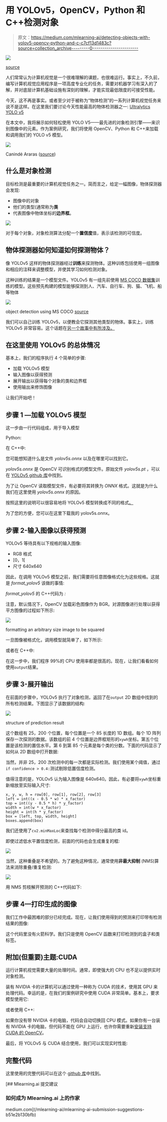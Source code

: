 # 用 YOLOv5，OpenCV，Python 和 C++检测对象

> 原文：<https://medium.com/mlearning-ai/detecting-objects-with-yolov5-opencv-python-and-c-c7cf13d1483c?source=collection_archive---------0----------------------->

![](img/0490c1d524782fda601d8c564ab65ea4.png)

[source](https://www.malinhapronta.com.br/2016/03/29/que-tal-levar-as-criancas-para-participar-de-uma-corrida-de-rua/)

人们常常认为计算机视觉是一个很难理解的课题，也很难运行。事实上，不久前，编写计算机视觉应用程序是一项高度专业化的任务，需要对机器学习有深入的了解，并对底层计算机基础设施有深刻的理解，才能实现最低限度的可接受性能。

今天，这不再是事实。或者至少对于被称为“物体检测”的一系列计算机视觉任务来说不是这样。在这里我们要讨论今天性能最高的物体检测器之一: [Ultralytics YOLO v5](https://ultralytics.com/yolov5)

在本文中，我将展示如何轻松使用 YOLO V5——最先进的对象检测引擎——来识别图像中的元素。作为案例研究，我们将使用 OpenCV、Python 和 C++来加载和调用我们的 YOLO v5 模型。

![](img/71f845159a413509e1aa31afaae50692.png)

Canindé Araras ([source](https://www.passaro.org/arara-do-caninde/))

## 什么是对象检测

目标检测是最重要的计算机视觉任务之一。简而言之，给定一幅图像，物体探测器会发现:

*   图像中的对象
*   他们的类型(通常称为**类**
*   代表图像中物体坐标的**边界框**。

![](img/19d56c1f381a891beeae15c5ca4675c3.png)

对于每个对象，对象检测算法分配一个**置信度**值，表示该检测的可信度。

## 物体探测器如何知道如何探测物体？

像 YOLOv5 这样的物体探测器经过**训练**来探测物体。这种训练包括使用一组图像和相应的注释来调整模型，并使其学习如何检测对象。

这种训练的结果是一个模型文件。YOLOv5 有一组先前使用 [MS COCO 数据集](https://cocodataset.org/#home)训练的模型。这些预先构建的模型能够探测到人、汽车、自行车、狗、猫、飞机、船等物体

![](img/ef92815dab280cc7fd87b758a3371ca7.png)

object detection using MS COCO [source](https://www.researchgate.net/publication/335865923_Mini-YOLOv3_Real-Time_Object_Detector_for_Embedded_Applications)

我们可以自己训练 YOLOv5，以便教会它探测其他类型的物体。事实上，训练 YOLOv5 非常容易。这个话题在[另一个故事中有所涉及。](/mlearning-ai/training-yolov5-custom-dataset-with-ease-e4f6272148ad)

## 在这里使用 YOLOv5 的总体情况

基本上，我们的程序执行 4 个简单的步骤:

*   加载 YOLOv5 模型
*   输入图像以获得预测
*   展开输出以获得每个对象的类和边界框
*   使用输出来修饰图像

让我们开始吧！

## 步骤 1 —加载 YOLOv5 模型

这一步由一行代码组成，用于导入模型

Python:

在 C++中:

您可能想知道什么是文件 *yolov5s.onnx* 以及在哪里可以找到它。

*yolov5s.onnx* 是 OpenCV 可识别格式的模型文件。原始文件 *yolov5s.pt* ，可以在 [YOLOv5 github 库](https://github.com/ultralytics/yolov5/releases)中找到。

为了让 OpenCV 读取模型文件，有必要将其转换为 *ONNX* 格式。这就是为什么我们在这里使用 *yolov5s.onnx* 的原因。

按照这里的说明可以很容易地将 YOLOv5 模型转换成不同的格式[。](https://github.com/ultralytics/yolov5/issues/251)

为了您的方便，您可以在这里下载我的 yolov5s.onnx。

## 步骤 2-输入图像以获得预测

YOLOv5 等待具有以下规格的输入图像:

*   RGB 格式
*   [0，1[
*   尺寸 640x640

因此，在调用 YOLOv5 模型之前，我们需要将任意图像格式化为这些规格。这就是 *format_yolov5* 该做的事情:

*format_yolov5* 的 C++代码为 *:*

注意，默认情况下，OpenCV 加载彩色图像作为 BGR。对源图像进行处理以获得平方图像的过程如下所示:

![](img/da5615fbca6c1fc2c86992ea55d6984c.png)

formatting an arbitrary size image to be squared

一旦图像被格式化，调用模型就简单了，如下所示:

或者在 C++中:

在这一步中，我们程序 99%的 CPU 使用率都是很高的。现在，让我们看看如何使用`output`结果。

## 步骤 3-展开输出

在前面的步骤中，YOLOv5 执行了对象检测，返回了在`output` 2D 数组中找到的所有检测结果。下图显示了该数据的结构:

![](img/703c6a5f44c849b5e192900c72cd31bc.png)

structure of prediction result

这个数组有 25，200 个位置，每个位置是一个 85 长度的 1D 数组。每个 1D 阵列保存一次探测的数据。该数组的前 4 个位置是边界框矩形的`xywh`坐标。第五个位置是该检测的置信水平。第 6 到第 85 个元素是每个类的分数。下面的代码显示了如何从 2D 数组中打开数据:

当然，并非 25，200 次检测中的每一次都是实际检测。我们使用某个阈值，通过`if confidence > 0.4:`测试剔除低置信度检测。

值得注意的是，YOLOv5 认为输入图像是 640x640。因此，有必要将`xywh`坐标重新缩放至实际输入尺寸:

```
x, y, w, h = row[0], row[1], row[2], row[3]
left = int((x - 0.5 * w) * x_factor)                                             top = int((y - 0.5 * h) * y_factor)                                             width = int(w * x_factor)                                             height = int(h * y_factor)                                             box = [left, top, width, height]                                             boxes.append(box)
```

我们还使用了`cv2.minMaxLoc`来查找每个检测中得分最高的类 id。

即使过滤低水平置信度检测，前面的代码也会生成重复的框:

![](img/703afba8e90a550f2304e332bfad3bf4.png)

当然，这种重叠是不希望的。为了避免这种情况，通常使用**非最大抑制** (NMS)算法来消除重叠/重复检测:

![](img/2ecebde4ec8848ef6b5f975f6accbec9.png)

用 NMS 剪枝解开预测的 C++代码如下:

## 步骤 4—打印生成的图像

我们工作中最困难的部分已经完成。现在，让我们使用得到的预测来打印带有检测结果的图像:

这个代码里没有火箭科学。我们只是使用 OpenCV 函数来打印检测到的盒子和类标签。

## 附加(但重要)主题:CUDA

运行计算机视觉需要大量的处理时间。通常，即使强大的 CPU 也不足以提供实时对象检测。

装有 NVIDIA 卡的计算机可以通过使用一种称为 CUDA 的技术，使用其 GPU 来处理代码。幸运的是，在我们的案例研究中使用 CUDA 非常简单。基本上，要求模型使用它:

或者使用 C++:

如果你没有带 NVIDIA 卡的电脑，代码会自动切换回 CPU 模式。如果你有一台装有 NVIDIA 卡的电脑，但代码不能在 GPU 上运行，也许你需要重新[安装支持 CUDA 的 OpenCV](https://www.pyimagesearch.com/2016/07/11/compiling-opencv-with-cuda-support/)。

最后，将 YOLOv5 与 CUDA 结合使用，我们可以实现实时性能:

## 完整代码

这里使用的完整代码可以在这个 [github 库](https://github.com/doleron/yolov5-opencv-cpp-python)中找到。

[](/mlearning-ai/mlearning-ai-submission-suggestions-b51e2b130bfb) [## Mlearning.ai 提交建议

### 如何成为 Mlearning.ai 上的作家

medium.com](/mlearning-ai/mlearning-ai-submission-suggestions-b51e2b130bfb)